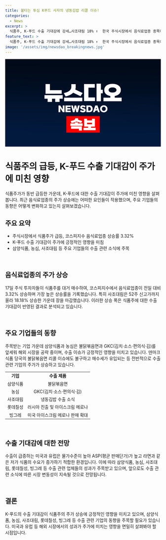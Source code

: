 ```yaml
---
title: 불타는 투심 K푸드 사자의 냉동김밥 리콜 이슈!
categories:
  - News
excerpt: >
  식품주, K-푸드 수출 기대감에 강세…사조대림 18% ↑  한국 주식시장에서 음식료업종 종목이 전일 대비 3.32% 상승하며 주목받았다. 특히 사조대림은 18.18% 올라 최근 미국으로 냉동김밥 수출 소식을 발표한 데 이어 주목받았다. 삼양식품과 농심도 6.03%, 4.93% 상승했고, 불닭볶음면 등을 앞세워 해외 시장을 공략 중인다. 롯데칠성과 빙그레도 수출 이슈에 주목받았다. 전문가들은 현재 국내 주식시장이 속 시원하게 고점을 상향 돌파하지 못하는 가운데, 수출 관련 업종이 주가 상승을 이끌고 있다고 설명했다.
feature_text: >
  식품주, K-푸드 수출 기대감에 강세…사조대림 18% ↑  한국 주식시장에서 음식료업종 종목이 전일 대비 3.32% 상승하며 주목받았다. 특히 사조대림은 18.18% 올라 최근 미국으로 냉동김밥 수출 소식을 발표한 데 이어 주목받았다. 삼양식품과 농심도 6.03%, 4.93% 상승했고, 불닭볶음면 등을 앞세워 해외 시장을 공략 중인다. 롯데칠성과 빙그레도 수출 이슈에 주목받았다. 전문가들은 현재 국내 주식시장이 속 시원하게 고점을 상향 돌파하지 못하는 가운데, 수출 관련 업종이 주가 상승을 이끌고 있다고 설명했다.
image: '/assets/img/newsdao_breakingnews.jpg'
---
```


<p><img src="/assets/img/newsdao_breakingnews.jpg" alt="pcversion 속보" /></p>

<h1>식품주의 급등, K-푸드 수출 기대감이 주가에 미친 영향</h1>

<p data-ke-size="size16">식품주가가 동반 급등한 가운데, K-푸드에 대한 수출 기대감이 주가에 미친 영향을 살펴봅니다. 최근 음식료업종의 주가 상승에는 어떠한 요인들이 작용했으며, 주요 기업들의 동향은 어떻게 변화하고 있는지 살펴보겠습니다.</p>

<h2 data-ke-size="size26">주요 요약</h2>

<ul>
    <li>주식시장에서 식품주가 급등, 코스피지수 음식료업종 상승률 3.32%</li>
    <li>K-푸드 수출 기대감이 주가에 긍정적인 영향을 미침</li>
    <li>삼양식품, 농심, 사조대림 등 주요 기업들의 수출 관련 소식에 주목</li>
</ul>

<p data-ke-size="size16">&nbsp;</p>

<h2 data-ke-size="size26">음식료업종의 주가 상승</h2>

<p data-ke-size="size16">17일 주식 투자자들이 식품주를 대거 매수하여, 코스피지수에서 음식료업종이 전일 대비 3.32% 상승하며 가장 높은 상승률을 기록했습니다. 특히 사조대림은 52주 신고가까지 올라 18.18% 상승한 가운데 장을 마감했습니다. 이러한 상승 폭은 식품주에 대한 수출 기대감이 반영된 결과로 분석되고 있습니다.</p>

<p data-ke-size="size16">&nbsp;</p>

<h2 data-ke-size="size26">주요 기업들의 동향</h2>

<p data-ke-size="size16">주목받는 기업 가운데 삼양식품과 농심은 불닭볶음면과 GKC(김치·소스·편의식·김)를 앞세워 해외 시장을 공략 중이며, 수출 이슈가 긍정적인 영향을 미치고 있습니다. 덴마크 식품 당국의 불닭볶음면 리콜 이슈에도 불구하고 매수세가 유입되는 등 전반적으로 수출 관련 기업의 주가가 상승하고 있습니다.</p>

<table>
    <tr>
        <td style="text-align: center; height: 17px;"><b>기업</b></td>
        <td style="text-align: center; height: 17px;"><b>수출 제품</b></td>
    </tr>
    <tr>
        <td style="text-align: center; height: 17px;">삼양식품</td>
        <td style="text-align: center; height: 17px;">불닭볶음면</td>
    </tr>
    <tr>
        <td style="text-align: center; height: 17px;">농심</td>
        <td style="text-align: center; height: 17px;">GKC(김치·소스·편의식·김)</td>
    </tr>
    <tr>
        <td style="text-align: center; height: 17px;">사조대림</td>
        <td style="text-align: center; height: 17px;">냉동김밥 수출 소식</td>
    </tr>
    <tr>
        <td style="text-align: center; height: 17px;">롯데칠성</td>
        <td style="text-align: center; height: 17px;">러시아 진출 및 아이스크림 메로나</td>
    </tr>
    <tr>
        <td style="text-align: center; height: 17px;">빙그레</td>
        <td style="text-align: center; height: 17px;">미국 아이스크림 메로나 판매 확대</td>
    </tr>
</table>

<p data-ke-size="size16">&nbsp;</p>

<h2 data-ke-size="size26">수출 기대감에 대한 전망</h2>

<p data-ke-size="size16">수출이 급증하는 미국과 유럽은 물가수준이 높아 ASP(평균 판매단가)가 높고 라면과 같은 저가 식품의 수요가 증가하기 적합한 환경입니다. 이에 따라 삼양식품, 농심, 사조대림, 롯데칠성, 빙그레 등 수출 관련 업체들의 성과가 주목받고 있으며, 앞으로도 수출 관련 소식에 따른 시장 변동성이 지속될 것으로 전망됩니다.</p>

<p data-ke-size="size16">&nbsp;</p>

<h2 data-ke-size="size26">결론</h2>

<p data-ke-size="size16">K-푸드의 수출 기대감이 식품주의 주가 상승에 긍정적인 영향을 미치고 있으며, 삼양식품, 농심, 사조대림, 롯데칠성, 빙그레 등 수출 관련 기업의 동향을 주목할 필요가 있습니다. 미국과 유럽 등 해외 시장에서의 성과가 주가에 미치는 영향을 면밀히 살펴봐야 할 시점입니다.</p>

<p data-ke-size="size16">&nbsp;</p>

